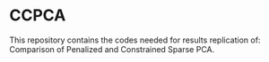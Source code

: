 # CCPCA
This repository contains the codes needed for results replication of: Comparison of Penalized and Constrained Sparse PCA.
